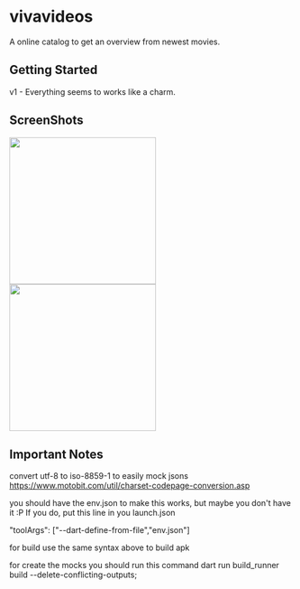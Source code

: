 # vivavideos

A online catalog to get an overview from newest movies.

## Getting Started

v1 - Everything seems to works like a charm.

## ScreenShots

<img src="https://github.com/brunos0/vivavideos/assets/49425249/b4600b6b-0130-4a88-a3c0-c3cb4085affd" width="260"> <img src="https://github.com/brunos0/vivavideos/assets/49425249/34ffee72-ae9c-4322-ad92-5de4c634de31" width="260">



## Important Notes

convert utf-8 to iso-8859-1 to easily mock jsons
https://www.motobit.com/util/charset-codepage-conversion.asp

you should have the env.json to make this works, but maybe you don't have it :P
If you do, put this line in you launch.json

  "toolArgs": ["--dart-define-from-file","env.json"]

for build use the same syntax above to build apk

for create the mocks you should run this command
dart run build_runner build --delete-conflicting-outputs;  
